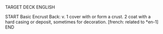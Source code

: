 TARGET DECK
ENGLISH

START
Basic
Encrust
Back: v. 1 cover with or form a crust. 2 coat with a hard casing or deposit, sometimes for decoration. [french: related to *en-1]
END
